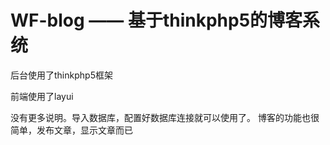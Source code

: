 WF-blog —— 基于thinkphp5的博客系统
===============

后台使用了thinkphp5框架

前端使用了layui

没有更多说明。导入数据库，配置好数据库连接就可以使用了。
博客的功能也很简单，发布文章，显示文章而已
